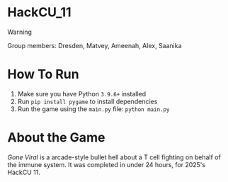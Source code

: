 # HackCU_11

>[!warning]
> Group members:
> Dresden, Matvey, Ameenah, Alex, Saanika
> 
>

# How To Run

1. Make sure you have Python `3.9.6+` installed
2. Run `pip install pygame` to install dependencies
3. Run the game using the `main.py` file: `python main.py`

# About the Game

*Gone Viral* is a arcade-style bullet hell about a T cell fighting on behalf of the immune system.
It was completed in under 24 hours, for 2025's HackCU 11.
